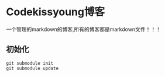 # Codekissyoung博客
一个管理的markdown的博客,所有的博客都是markdown文件！！！

## 初始化
```
git submodule init
git submodule update
```
